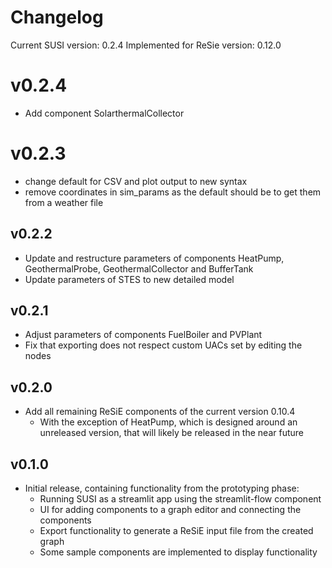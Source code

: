 # Changelog

Current SUSI version: 0.2.4
Implemented for ReSie version: 0.12.0

# v0.2.4
* Add component SolarthermalCollector 

# v0.2.3
* change default for CSV and plot output to new syntax
* remove coordinates in sim_params as the default should be to get them from a weather file

## v0.2.2
* Update and restructure parameters of components HeatPump, GeothermalProbe, GeothermalCollector and BufferTank
* Update parameters of STES to new detailed model

## v0.2.1
* Adjust parameters of components FuelBoiler and PVPlant
* Fix that exporting does not respect custom UACs set by editing the nodes

## v0.2.0
* Add all remaining ReSiE components of the current version 0.10.4
    * With the exception of HeatPump, which is designed around an unreleased version, that will likely be released in the near future

## v0.1.0
* Initial release, containing functionality from the prototyping phase:
    * Running SUSI as a streamlit app using the streamlit-flow component
    * UI for adding components to a graph editor and connecting the components
    * Export functionality to generate a ReSiE input file from the created graph
    * Some sample components are implemented to display functionality